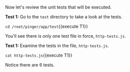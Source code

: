 Now let's review the unit tests that will be executed.

**Test 1:** Go to the `test` directory to take a look at the tests.

`cd /root/pinger/app/test`{{execute T1}}

You'll see there is only one test file in force, `http-tests.js`.

**Test 1:** Examine the tests in the file, `http-tests.js`.

`cat http-tests.js`{{execute  T1}}

Notice there are 6 tests.

